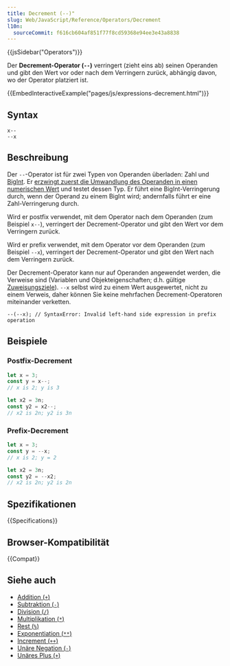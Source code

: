 ```yaml
---
title: Decrement (--)"
slug: Web/JavaScript/Reference/Operators/Decrement
l10n:
  sourceCommit: f616cb604af851f77f8cd59368e94ee3e43a8838
---
```


{{jsSidebar("Operators")}}

Der **Decrement-Operator (`--`)** verringert (zieht eins ab) seinen Operanden und gibt den Wert vor oder nach dem Verringern zurück, abhängig davon, wo der Operator platziert ist.

{{EmbedInteractiveExample("pages/js/expressions-decrement.html")}}

## Syntax

```js-nolint
x--
--x
```

## Beschreibung

Der `--`-Operator ist für zwei Typen von Operanden überladen: Zahl und [BigInt](/de/docs/Web/JavaScript/Reference/Global_Objects/BigInt). Er [erzwingt zuerst die Umwandlung des Operanden in einen numerischen Wert](/de/docs/Web/JavaScript/Data_structures#numeric_coercion) und testet dessen Typ. Er führt eine BigInt-Verringerung durch, wenn der Operand zu einem BigInt wird; andernfalls führt er eine Zahl-Verringerung durch.

Wird er postfix verwendet, mit dem Operator nach dem Operanden (zum Beispiel `x--`), verringert der Decrement-Operator und gibt den Wert vor dem Verringern zurück.

Wird er prefix verwendet, mit dem Operator vor dem Operanden (zum Beispiel `--x`), verringert der Decrement-Operator und gibt den Wert nach dem Verringern zurück.

Der Decrement-Operator kann nur auf Operanden angewendet werden, die Verweise sind (Variablen und Objekteigenschaften; d.h. gültige [Zuweisungsziele](/de/docs/Web/JavaScript/Reference/Operators/Assignment)). `--x` selbst wird zu einem Wert ausgewertet, nicht zu einem Verweis, daher können Sie keine mehrfachen Decrement-Operatoren miteinander verketten.

```js-nolint example-bad
--(--x); // SyntaxError: Invalid left-hand side expression in prefix operation
```

## Beispiele

### Postfix-Decrement

```js
let x = 3;
const y = x--;
// x is 2; y is 3

let x2 = 3n;
const y2 = x2--;
// x2 is 2n; y2 is 3n
```

### Prefix-Decrement

```js
let x = 3;
const y = --x;
// x is 2; y = 2

let x2 = 3n;
const y2 = --x2;
// x2 is 2n; y2 is 2n
```

## Spezifikationen

{{Specifications}}

## Browser-Kompatibilität

{{Compat}}

## Siehe auch

- [Addition (`+`)](/de/docs/Web/JavaScript/Reference/Operators/Addition)
- [Subtraktion (`-`)](/de/docs/Web/JavaScript/Reference/Operators/Subtraction)
- [Division (`/`)](/de/docs/Web/JavaScript/Reference/Operators/Division)
- [Multiplikation (`*`)](/de/docs/Web/JavaScript/Reference/Operators/Multiplication)
- [Rest (`%`)](/de/docs/Web/JavaScript/Reference/Operators/Remainder)
- [Exponentiation (`**`)](/de/docs/Web/JavaScript/Reference/Operators/Exponentiation)
- [Increment (`++`)](/de/docs/Web/JavaScript/Reference/Operators/Increment)
- [Unäre Negation (`-`)](/de/docs/Web/JavaScript/Reference/Operators/Unary_negation)
- [Unäres Plus (`+`)](/de/docs/Web/JavaScript/Reference/Operators/Unary_plus)
